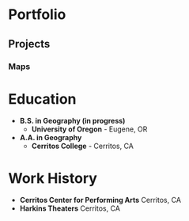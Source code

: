 # Portfolio

## Projects
### Maps

# Education
- **B.S. in Geography (in progress)**
  - **University of Oregon** - Eugene, OR
- **A.A. in Geography**
  - **Cerritos College** - Cerritos, CA

# Work History
- **Cerritos Center for Performing Arts** Cerritos, CA
- **Harkins Theaters** Cerritos, CA
